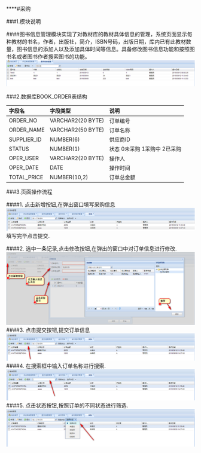 ****#采购

###1.模块说明

####图书信息管理模块实现了对教材库的教材具体信息的管理，系统页面显示每种教材的书名，作者，出版社，简介，ISBN号码，出版日期，库内已有此教材数量，图书信息的添加人以及添加具体时间等信息。具备修改图书信息功能和按照图书名或者图书作者搜索图书的功能。![](/assets/2017-06-16_133951.png)

###2.数据库BOOK_ORDER表结构

| 字段名|字段类型|说明|
| :---|:---|:---|
 | ORDER_NO | VARCHAR2(20 BYTE) | 订单编号 |
 | ORDER_NAME | VARCHAR2(50 BYTE) | 订单名称 |
 | SUPPLIER_ID | NUMBER(6) | 供应商ID |
 | STATUS | NUMBER(1) | 状态 0未采购 1采购中 2已采购 |
 | OPER_USER | VARCHAR2(20 BYTE) | 操作人 |
 | OPER_DATE | DATE | 操作时间 
 | TOTAL_PRICE | NUMBER(10,2) | 订单总金额|






###3.页面操作流程

####1. 点击新增按钮,在弹出窗口填写采购信息![](/assets/2017-06-16_151302.png)填写完毕点击提交.

####2. 选中一条记录,点击修改按钮,在弹出的窗口中对订单信息进行修改.![](/assets/2017-06-16_151818.png)
####3. 点击提交按钮,提交订单信息![](/assets/2017-06-16_153646.png)
####4. 在搜索框中输入订单名称进行搜索.![](/assets/2017-06-16_154239.png)
####5. 点击状态按钮,按照订单的不同状态进行筛选.![](/assets/2017-06-16_154530.png)

